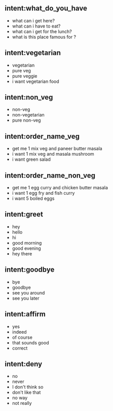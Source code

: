 ## intent:what_do_you_have
- what can i get here?
- what can i have to eat?
- what can i get for the lunch?
- what is this place famous for ?
## intent:vegetarian
- vegetarian
- pure veg
- pure veggie
- i want vegetarian food
## intent:non_veg
- non-veg
- non-vegetarian
- pure non-veg
## intent:order_name_veg
- get me 1 mix veg and paneer butter masala
- i want 1 mix veg and masala mushroom
- i want green salad
## intent:order_name_non_veg
- get me 1 egg curry and chicken butter masala
- i want 1 egg fry and fish curry
- i want 5 boiled eggs
## intent:greet
- hey
- hello
- hi
- good morning
- good evening
- hey there
## intent:goodbye
- bye
- goodbye
- see you around
- see you later
## intent:affirm
- yes
- indeed
- of course
- that sounds good
- correct
## intent:deny
- no
- never
- I don't think so
- don't like that
- no way
- not really